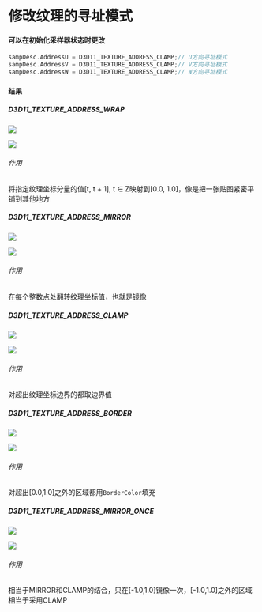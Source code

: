 # 修改纹理的寻址模式

#### 可以在初始化采样器状态时更改

```c++
sampDesc.AddressU = D3D11_TEXTURE_ADDRESS_CLAMP;// U方向寻址模式
sampDesc.AddressV = D3D11_TEXTURE_ADDRESS_CLAMP;// V方向寻址模式
sampDesc.AddressW = D3D11_TEXTURE_ADDRESS_CLAMP;// W方向寻址模式
```

#### 结果

##### D3D11_TEXTURE_ADDRESS_WRAP

![](https://raw.githubusercontent.com/Telluluu/DirectX11-With-Windows-SDK/%E5%88%98%E6%9B%A6%E7%83%A8/%E4%BD%9C%E4%B8%9A%E6%B5%81%E7%A8%8B%E8%AF%B4%E6%98%8E%E5%8F%8A%E9%97%AE%E7%AD%94%E9%A2%98/markdownfiles/Texture_ADDRESS/D3D11_TEXTURE_ADDRESS_WRAP.png)

![](https://raw.githubusercontent.com/Telluluu/DirectX11-With-Windows-SDK/%E5%88%98%E6%9B%A6%E7%83%A8/%E4%BD%9C%E4%B8%9A%E6%B5%81%E7%A8%8B%E8%AF%B4%E6%98%8E%E5%8F%8A%E9%97%AE%E7%AD%94%E9%A2%98/markdownfiles/Texture_ADDRESS/WRAP.png)

###### 作用

将指定纹理坐标分量的值[t, t + 1], t ∈ Z映射到[0.0, 1.0]，像是把一张贴图紧密平铺到其他地方



##### D3D11_TEXTURE_ADDRESS_MIRROR

![](https://raw.githubusercontent.com/Telluluu/DirectX11-With-Windows-SDK/%E5%88%98%E6%9B%A6%E7%83%A8/%E4%BD%9C%E4%B8%9A%E6%B5%81%E7%A8%8B%E8%AF%B4%E6%98%8E%E5%8F%8A%E9%97%AE%E7%AD%94%E9%A2%98/markdownfiles/Texture_ADDRESS/D3D11_TEXTURE_ADDRESS_MIRROR.png)

![](https://raw.githubusercontent.com/Telluluu/DirectX11-With-Windows-SDK/%E5%88%98%E6%9B%A6%E7%83%A8/%E4%BD%9C%E4%B8%9A%E6%B5%81%E7%A8%8B%E8%AF%B4%E6%98%8E%E5%8F%8A%E9%97%AE%E7%AD%94%E9%A2%98/markdownfiles/Texture_ADDRESS/MIRROR.png)

###### 作用

在每个整数点处翻转纹理坐标值，也就是镜像



##### D3D11_TEXTURE_ADDRESS_CLAMP

![](https://raw.githubusercontent.com/Telluluu/DirectX11-With-Windows-SDK/%E5%88%98%E6%9B%A6%E7%83%A8/%E4%BD%9C%E4%B8%9A%E6%B5%81%E7%A8%8B%E8%AF%B4%E6%98%8E%E5%8F%8A%E9%97%AE%E7%AD%94%E9%A2%98/markdownfiles/Texture_ADDRESS/D3D11_TEXTURE_ADDRESS_CLAMP.png)

![](https://raw.githubusercontent.com/Telluluu/DirectX11-With-Windows-SDK/%E5%88%98%E6%9B%A6%E7%83%A8/%E4%BD%9C%E4%B8%9A%E6%B5%81%E7%A8%8B%E8%AF%B4%E6%98%8E%E5%8F%8A%E9%97%AE%E7%AD%94%E9%A2%98/markdownfiles/Texture_ADDRESS/D3D11_TEXTURE_ADDRESS_CLAMP.png)

###### 作用

对超出纹理坐标边界的都取边界值



##### D3D11_TEXTURE_ADDRESS_BORDER

![](https://raw.githubusercontent.com/Telluluu/DirectX11-With-Windows-SDK/%E5%88%98%E6%9B%A6%E7%83%A8/%E4%BD%9C%E4%B8%9A%E6%B5%81%E7%A8%8B%E8%AF%B4%E6%98%8E%E5%8F%8A%E9%97%AE%E7%AD%94%E9%A2%98/markdownfiles/Texture_ADDRESS/D3D11_TEXTURE_ADDRESS_BORDER.png)

![](https://raw.githubusercontent.com/Telluluu/DirectX11-With-Windows-SDK/%E5%88%98%E6%9B%A6%E7%83%A8/%E4%BD%9C%E4%B8%9A%E6%B5%81%E7%A8%8B%E8%AF%B4%E6%98%8E%E5%8F%8A%E9%97%AE%E7%AD%94%E9%A2%98/markdownfiles/Texture_ADDRESS/BORDER.png)

###### 作用

对超出[0.0,1.0]之外的区域都用`BorderColor`填充



##### D3D11_TEXTURE_ADDRESS_MIRROR_ONCE

![](https://raw.githubusercontent.com/Telluluu/DirectX11-With-Windows-SDK/%E5%88%98%E6%9B%A6%E7%83%A8/%E4%BD%9C%E4%B8%9A%E6%B5%81%E7%A8%8B%E8%AF%B4%E6%98%8E%E5%8F%8A%E9%97%AE%E7%AD%94%E9%A2%98/markdownfiles/Texture_ADDRESS/D3D11_TEXTURE_ADDRESS_MIRROR_ONCE.png)

![](https://raw.githubusercontent.com/Telluluu/DirectX11-With-Windows-SDK/%E5%88%98%E6%9B%A6%E7%83%A8/%E4%BD%9C%E4%B8%9A%E6%B5%81%E7%A8%8B%E8%AF%B4%E6%98%8E%E5%8F%8A%E9%97%AE%E7%AD%94%E9%A2%98/markdownfiles/Texture_ADDRESS/MIRROR_ONCE.png)

###### 作用

相当于MIRROR和CLAMP的结合，只在[-1.0,1.0]镜像一次，[-1.0,1.0]之外的区域相当于采用CLAMP